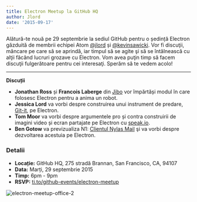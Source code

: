 ```yaml
---
title: Electron Meetup la GitHub HQ
author: Jlord
date: '2015-09-17'
---
```


Alătură-te nouă pe 29 septembrie la sediul GitHub pentru o ședință Electron găzduită de membrii echipei Atom [@jlord](https://github.com/jlord) și [@kevinsawicki](https://github.com/kevinsawicki). Vor fi discuţii, mâncare pe care să se aprindă, iar timpul să se agite şi să se întâlnească cu alţii făcând lucruri grozave cu Electron. Vom avea puţin timp să facem discuţii fulgerătoare pentru cei interesaţi. Sperăm să te vedem acolo!

---

**Discuții**

- **Jonathan Ross** și **Francois Laberge** din [Jibo](http://jibo.com) vor împărtăși modul în care folosesc Electron pentru a anima un robot.
- **Jessica Lord** va vorbi despre construirea unui instrument de predare, [Git-it](https://github.com/jlord/git-it-electron), pe Electron.
- **Tom Moor** va vorbi despre argumentele pro și contra construirii de imagini video și ecran partajate pe Electron cu [speak.io](https://speak.io).
- **Ben Gotow** va previzualiza N1: [Clientul Nylas Mail](https://www.nylas.com/blog/splitting-the-atom) şi va vorbi despre dezvoltarea acestuia pe Electron.

### Detalii

- **Locație:** GitHub HQ, 275 stradă Brannan, San Francisco, CA, 94107
- **Data:** Marți, 29 septembrie 2015
- **Timp:** 6pm - 9pm
- **RSVP:** [ti.to/github-events/electron-meetup](https://ti.to/github-events/electron-meetup)

![electron-meetup-office-2](https://cloud.githubusercontent.com/assets/1305617/9918496/0bc7093c-5c7c-11e5-83c9-bdbb34a2cd19.png)

